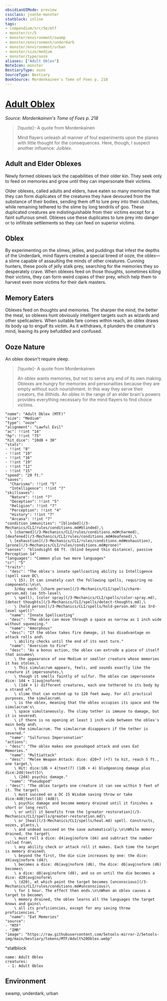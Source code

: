 ```yaml
---
obsidianUIMode: preview
cssclass: json5e-monster
statblock: inline
tags:
- compendium/src/5e/mtf
- monster/cr/5
- monster/environment/swamp
- monster/environment/underdark
- monster/environment/urban
- monster/size/medium
- monster/type/ooze
aliases: ["Adult Oblex"]
NoteIcon: monster
BestiaryType: ooze
SourceType: Bestiary
BookSource: Mordenkainen's Tome of Foes p. 218
---
```

# [Adult Oblex](3-Mechanics\CLI\bestiary\ooze/adult-oblex-mtf.md)
*Source: Mordenkainen's Tome of Foes p. 218*  

> [!quote]- A quote from Mordenkainen  
> 
> Mind flayers unleash all manner of foul experiments upon the planes with little thought for the consequences. Here, though, I suspect another influence: Juiblex.

## Adult and Elder Oblexes

Newly formed oblexes lack the capabilities of their older kin. They seek only to feed on memories and grow until they can impersonate their victims.

Older oblexes, called adults and elders, have eaten so many memories that they can form duplicates of the creatures they have devoured from the substance of their bodies, sending them off to lure prey into their clutches, while remaining tethered to the slime by long tendrils of goo. These duplicated creatures are indistinguishable from their victims except for a faint sulfurous smell. Oblexes use these duplicates to lure prey into danger or to infiltrate settlements so they can feed on superior victims.

## Oblex

By experimenting on the slimes, jellies, and puddings that infest the depths of the Underdark, mind flayers created a special breed of ooze, the oblex—a slime capable of assaulting the minds of other creatures. Cunning hunters, these pools of jelly stalk prey, searching for the memories they so desperately crave. When oblexes feed on those thoughts, sometimes killing their victims, they can form weird copies of their prey, which help them to harvest even more victims for their dark masters.

## Memory Eaters

Oblexes feed on thoughts and memories. The sharper the mind, the better the meal, so oblexes hunt obviously intelligent targets such as wizards and other spellcasters. When suitable fare comes within reach, an oblex draws its body up to engulf its victim. As it withdraws, it plunders the creature's mind, leaving its prey befuddled and confused.

## Ooze Nature

An oblex doesn't require sleep.

> [!quote]- A quote from Mordenkainen  
> 
> An oblex wants memories, but not to serve any end of its own making. Oblexes are hungry for memories and personalities because they are empty without such nourishment. In this way they serve their creators, the illithids. An oblex in the range of an elder brain's powers provides everything necessary for the mind flayers to find choice victims.


```statblock
"name": "Adult Oblex (MTF)"
"size": "Medium"
"type": "ooze"
"alignment": "Lawful Evil"
"ac": !!int "14"
"hp": !!int "75"
"hit_dice": "10d8 + 30"
"stats":
- !!int "8"
- !!int "19"
- !!int "16"
- !!int "19"
- !!int "12"
- !!int "15"
"speed": "20 ft."
"saves":
  "Charisma": !!int "5"
  "Intelligence": !!int "7"
"skillsaves":
  "Nature": !!int "7"
  "Deception": !!int "5"
  "Religion": !!int "7"
  "Perception": !!int "4"
  "History": !!int "7"
  "Arcana": !!int "7"
"condition_immunities": "[blinded](/3-Mechanics/CLI/rules/conditions.md#blinded),\
  \ [charmed](/3-Mechanics/CLI/rules/conditions.md#charmed), [deafened](/3-Mechanics/CLI/rules/conditions.md#deafened),\
  \ [exhaustion](/3-Mechanics/CLI/rules/conditions.md#exhaustion), [prone](/3-Mechanics/CLI/rules/conditions.md#prone)"
"senses": "blindsight 60 ft. (blind beyond this distance), passive Perception 14"
"languages": "Common plus two more languages"
"cr": "5"
"traits":
- "desc": "The oblex's innate spellcasting ability is Intelligence (spell save DC\
    \ 15). It can innately cast the following spells, requiring no components:\n\n\
    3/day each: [charm person](/3-Mechanics/CLI/spells/charm-person.md) (as 5th-level\
    \ spell), [color spray](/3-Mechanics/CLI/spells/color-spray.md), [detect thoughts](/3-Mechanics/CLI/spells/detect-thoughts.md),\
    \ [hold person](/3-Mechanics/CLI/spells/hold-person.md) (as 3rd-level spell)"
  "name": "Innate Spellcasting"
- "desc": "The oblex can move through a space as narrow as 1 inch wide without squeezing."
  "name": "Amorphous"
- "desc": "If the oblex takes fire damage, it has disadvantage on attack rolls and\
    \ ability checks until the end of its next turn."
  "name": "Aversion to Fire"
- "desc": "As a bonus action, the oblex can extrude a piece of itself that assumes\
    \ the appearance of one Medium or smaller creature whose memories it has stolen.\
    \ This simulacrum appears, feels, and sounds exactly like the creature it impersonates,\
    \ though it smells faintly of sulfur. The oblex can impersonate dice: 1d4 + 1|avg|noform\
    \ (1d4 + 1) different creatures, each one tethered to its body by a strand of\
    \ slime that can extend up to 120 feet away. For all practical purposes, the simulacrum\
    \ is the oblex, meaning that the oblex occupies its space and the simulacrum's\
    \ space simultaneously. The slimy tether is immune to damage, but it is severed\
    \ if there is no opening at least 1 inch wide between the oblex's main body and\
    \ the simulacrum. The simulacrum disappears if the tether is severed."
  "name": "Sulfurous Impersonation"
"actions":
- "desc": "The oblex makes one pseudopod attack and uses Eat Memories."
  "name": "Multiattack"
- "desc": "Melee Weapon Attack: dice: d20+7 (+7) to hit, reach 5 ft., one target.\
    \ Hit: dice:1d6 + 4|text(7) (1d6 + 4) bludgeoning damage plus dice:2d4|text(5)\
    \ (2d4) psychic damage."
  "name": "Pseudopod"
- "desc": "The oblex targets one creature it can see within 5 feet of it. The target\
    \ must succeed on a DC 15 Wisdom saving throw or take dice:4d8|text(18) (4d8)\
    \ psychic damage and become memory drained until it finishes a short or long rest\
    \ or until it benefits from the [greater restoration](/3-Mechanics/CLI/spells/greater-restoration.md)\
    \ or [heal](/3-Mechanics/CLI/spells/heal.md) spell. Constructs, oozes, plants,\
    \ and undead succeed on the save automatically.\n\nWhile memory drained, the target\
    \ must roll a dice: d4|avg|noform (d4) and subtract the number rolled from\
    \ any ability check or attack roll it makes. Each time the target is memory drained\
    \ beyond the first, the die size increases by one: the dice: d4|avg|noform (d4)\
    \ becomes a dice: d6|avg|noform (d6), the dice: d6|avg|noform (d6) becomes\
    \ a dice: d8|avg|noform (d8), and so on until the die becomes a dice: d20|avg|noform\
    \ (d20), at which point the target becomes [unconscious](/3-Mechanics/CLI/rules/conditions.md#unconscious)\
    \ for 1 hour. The effect then ends.\n\nWhen an oblex causes a target to become\
    \ memory drained, the oblex learns all the languages the target knows and gains\
    \ all its proficiencies, except for any saving throw proficiencies."
  "name": "Eat Memories"
"source":
- "MTF"
- "IMR"
"image": "https://raw.githubusercontent.com/5etools-mirror-2/5etools-img/main/bestiary/tokens/MTF/Adult%20Oblex.webp"
```
^statblock

```encounter-table
name: Adult Oblex
creatures:
 - 1: Adult Oblex
```

## Environment

swamp, underdark, urban